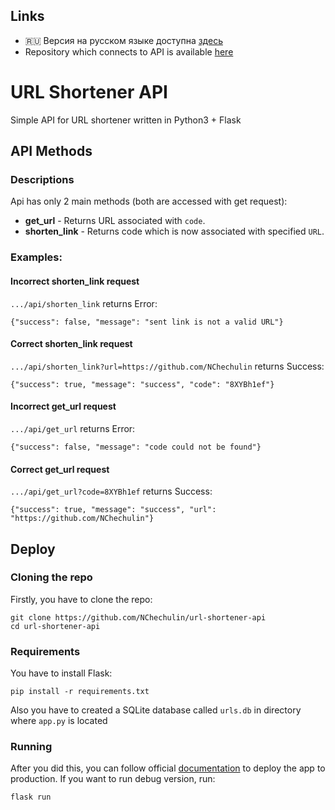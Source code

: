 ## Links

- :ru: Версия на русском языке доступна [здесь](README-RU.md)
- Repository which connects to API is available [here](https://github.com/NChechulin/url-shortener-website)

# URL Shortener API

Simple API for URL shortener written in Python3 + Flask

## API Methods

### Descriptions

Api has only 2 main methods (both are accessed with get request):

- **get_url** - Returns URL associated with `code`.
- **shorten_link** - Returns code which is now associated with specified `URL`.

### Examples:

#### Incorrect shorten_link request

`.../api/shorten_link` returns Error:

```
{"success": false, "message": "sent link is not a valid URL"}
```

#### Correct shorten_link request

`.../api/shorten_link?url=https://github.com/NChechulin` returns Success:

```
{"success": true, "message": "success", "code": "8XYBh1ef"}
```

#### Incorrect get_url request

`.../api/get_url` returns Error:

```
{"success": false, "message": "code could not be found"}
```

#### Correct get_url request

`.../api/get_url?code=8XYBh1ef` returns Success:

```
{"success": true, "message": "success", "url": "https://github.com/NChechulin"}
```

## Deploy

### Cloning the repo

Firstly, you have to clone the repo:

```
git clone https://github.com/NChechulin/url-shortener-api
cd url-shortener-api
```

### Requirements

You have to install Flask:

```
pip install -r requirements.txt
```

Also you have to created a SQLite database called `urls.db` in directory where `app.py` is located

### Running

After you did this, you can follow official [documentation](https://flask.palletsprojects.com/en/1.1.x/tutorial/deploy/) to deploy the app to production.
If you want to run debug version, run:

```
flask run
```
